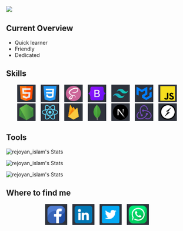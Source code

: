 <img src='./images/banner/banner.png'>

## Current Overview

 <ul>
  <li>Quick learner</li> 
  <li>Friendly</li> 
  <li>Dedicated</li> 
</ul>

## Skills

<p align="center">
      <img src='./images/HTML.png'  width="50px" style="padding-right: 10px;"   alt='html' title='HTML'>
      <img src="./images/css.png"  width="50px" alt='css' style="padding-right: 10px;"   title='CSS' />
      <img src="./images/sass.png"  width="50px"  style="padding-right: 10px;"  alt='sass' title='SASS'/>
      <img src="./images/bootstrap.png" width="50px"  style="padding-right: 10px;"   alt='bootstrap' title='BootStrap' />
      <img src="./images/tailwind.png" width="50px"  style="padding-right: 10px;"   alt='tailwind css' title='Tailwind CSS'/>
      <img src="./images/mui.png" width="50px"  style="padding-right: 10px;"   alt='material ui' title='Material UI' />
      <img src="./images/js.png"  width="50px"  style="padding-right: 10px;"  alt='js' title='JavaScript'/>
      <img src="./images/node.png" width="50px"  style="padding-right: 10px;"   alt='node js' title='Node JS'/>
      <img src="./images/react.png" width="50px"  style="padding-right: 10px;"   alt='react js' title='React JS' />
      <img src="./images/firebase.png" width="50px"  style="padding-right: 10px;"   alt='firebase' title='Firebase' />
      <img src="./images/mongo.png"  width="50px" style="padding-right: 10px;"   alt='mongodb' title='MongoDB'/>
      <img src="./images/nextjs.png"  width="50px" style="padding-right: 10px;"   alt='nextJs' title='NextJS'/>
      <img src="./images/redux.png"  width="50px" style="padding-right: 10px;"   alt='redux' title='Redux'/>
      <img src="./images/socketIo.png"  width="50px"  style="padding-right: 10px;"  alt='redux' title='SocketIO'/>
      
      
</p>

## Tools

![rejoyan_islam's Stats](https://github-readme-stats.vercel.app/api/top-langs?username=RejoyanIslam&show_icons=true&locale=en&layout=compact&theme=aura)

![rejoyan_islam's Stats](https://github-readme-stats.vercel.app/api?username=RejoyanIslam&show_icons=true&locale=en&theme=aura)

![rejoyan_islam's Stats](https://github-readme-streak-stats.herokuapp.com/?user=RejoyanIslam&theme=aura)

## Where to find me

<div align="center">
<a href="https://www.facebook.com/rej0yanislam/"><img src="./images/banner/fb.png" style="padding-right: 10px;"   width="60px" alt="facebook"></a>
<a href="https://www.linkedin.com/in/rej0yanislam/"><img src="./images/banner/linkedin.png" style="padding-right: 10px;"  width="60px" alt="linkedIn"></a>
<a href="https://twitter.com/rej0yanislam"><img src="./images/banner/twitter.png" style="padding-right: 10px;display:inline;"  width="60px" alt="twitter"></a>
<span href="tel:+8801568816822" target="_blank" ><img src="./images/banner/whatsapp.png" style="padding-right: 10px;display:inline;" width="60px" alt="whatsApp" title="+8801568816822"></span>

</div>
